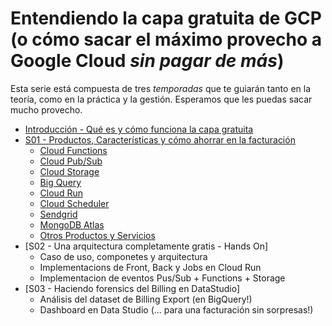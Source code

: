 # Entendiendo la capa gratuita de GCP (o cómo sacar el máximo provecho a Google Cloud *sin pagar de más*)

Esta serie está compuesta de tres _temporadas_ que te guiarán tanto en la teoría, como en la práctica y la gestión. Esperamos que les puedas sacar mucho provecho.

* [Introducción - Qué es y cómo funciona la capa gratuita](/seasons/S00)
* [S01 - Productos, Características y cómo ahorrar en la facturación](/seasons/S01/index.md)
    + [Cloud Functions](/seasons/S01/cloud_functions.md)
    + [Cloud Pub/Sub](/seasons/S01/cloud_pubsub.md)
    + [Cloud Storage](/seasons/S01/cloud_storage.md)
    + [Big Query](/seasons/S01/bigquery.md)
    + [Cloud Run](/seasons/S01/cloud_run.md)
    + [Cloud Scheduler](/seasons/S01/cloud_scheduler.md)
    + [Sendgrid](/seasons/S01/sendgrid.md)
    + [MongoDB Atlas](/seasons/S01/mongodb_atlas.md)
    + [Otros Productos y Servicios](/seasons/S01/others.md)
* [S02 - Una arquitectura completamente gratis - Hands On]
    + Caso de uso, componetes y arquitectura
    + Implementacions de Front, Back y Jobs en Cloud Run
    + Implementacion de eventos Pus/Sub + Functions + Storage
* [S03 - Haciendo forensics del Billing en DataStudio]
    + Análisis del dataset de Billing Export (en BigQuery!)
    + Dashboard en Data Studio (... para una facturación sin sorpresas!)

